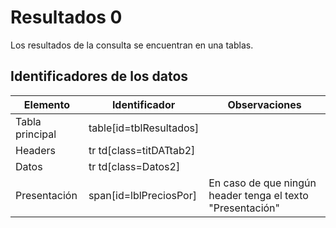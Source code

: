 # Resultados 0
Los resultados de la consulta se encuentran en una tablas.

## Identificadores de los datos

| Elemento | Identificador | Observaciones |
|--|--|--|
| Tabla principal | table[id=tblResultados] |  |
| Headers | tr td[class=titDATtab2] | |
| Datos | tr td[class=Datos2] | | 
| Presentación | span[id=lblPreciosPor] | En caso de que ningún header tenga el texto "Presentación" |

